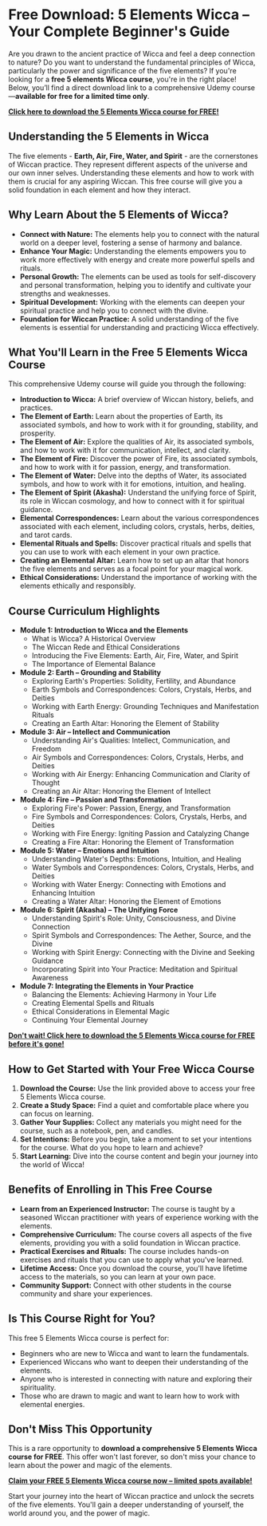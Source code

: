 # Free Download: 5 Elements Wicca – Your Complete Beginner's Guide

Are you drawn to the ancient practice of Wicca and feel a deep connection to nature? Do you want to understand the fundamental principles of Wicca, particularly the power and significance of the five elements? If you're looking for a **free 5 elements Wicca course**, you're in the right place! Below, you’ll find a direct download link to a comprehensive Udemy course—**available for free for a limited time only**.

[**Click here to download the 5 Elements Wicca course for FREE!**](https://udemywork.com/5-elements-wicca)

## Understanding the 5 Elements in Wicca

The five elements - **Earth, Air, Fire, Water, and Spirit** - are the cornerstones of Wiccan practice. They represent different aspects of the universe and our own inner selves. Understanding these elements and how to work with them is crucial for any aspiring Wiccan. This free course will give you a solid foundation in each element and how they interact.

## Why Learn About the 5 Elements of Wicca?

*   **Connect with Nature:** The elements help you to connect with the natural world on a deeper level, fostering a sense of harmony and balance.
*   **Enhance Your Magic:** Understanding the elements empowers you to work more effectively with energy and create more powerful spells and rituals.
*   **Personal Growth:** The elements can be used as tools for self-discovery and personal transformation, helping you to identify and cultivate your strengths and weaknesses.
*   **Spiritual Development:** Working with the elements can deepen your spiritual practice and help you to connect with the divine.
*   **Foundation for Wiccan Practice:** A solid understanding of the five elements is essential for understanding and practicing Wicca effectively.

## What You'll Learn in the Free 5 Elements Wicca Course

This comprehensive Udemy course will guide you through the following:

*   **Introduction to Wicca:** A brief overview of Wiccan history, beliefs, and practices.
*   **The Element of Earth:** Learn about the properties of Earth, its associated symbols, and how to work with it for grounding, stability, and prosperity.
*   **The Element of Air:** Explore the qualities of Air, its associated symbols, and how to work with it for communication, intellect, and clarity.
*   **The Element of Fire:** Discover the power of Fire, its associated symbols, and how to work with it for passion, energy, and transformation.
*   **The Element of Water:** Delve into the depths of Water, its associated symbols, and how to work with it for emotions, intuition, and healing.
*   **The Element of Spirit (Akasha):** Understand the unifying force of Spirit, its role in Wiccan cosmology, and how to connect with it for spiritual guidance.
*   **Elemental Correspondences:** Learn about the various correspondences associated with each element, including colors, crystals, herbs, deities, and tarot cards.
*   **Elemental Rituals and Spells:** Discover practical rituals and spells that you can use to work with each element in your own practice.
*   **Creating an Elemental Altar:** Learn how to set up an altar that honors the five elements and serves as a focal point for your magical work.
*   **Ethical Considerations:** Understand the importance of working with the elements ethically and responsibly.

## Course Curriculum Highlights

*   **Module 1: Introduction to Wicca and the Elements**
    *   What is Wicca? A Historical Overview
    *   The Wiccan Rede and Ethical Considerations
    *   Introducing the Five Elements: Earth, Air, Fire, Water, and Spirit
    *   The Importance of Elemental Balance
*   **Module 2: Earth – Grounding and Stability**
    *   Exploring Earth's Properties: Solidity, Fertility, and Abundance
    *   Earth Symbols and Correspondences: Colors, Crystals, Herbs, and Deities
    *   Working with Earth Energy: Grounding Techniques and Manifestation Rituals
    *   Creating an Earth Altar: Honoring the Element of Stability
*   **Module 3: Air – Intellect and Communication**
    *   Understanding Air's Qualities: Intellect, Communication, and Freedom
    *   Air Symbols and Correspondences: Colors, Crystals, Herbs, and Deities
    *   Working with Air Energy: Enhancing Communication and Clarity of Thought
    *   Creating an Air Altar: Honoring the Element of Intellect
*   **Module 4: Fire – Passion and Transformation**
    *   Exploring Fire's Power: Passion, Energy, and Transformation
    *   Fire Symbols and Correspondences: Colors, Crystals, Herbs, and Deities
    *   Working with Fire Energy: Igniting Passion and Catalyzing Change
    *   Creating a Fire Altar: Honoring the Element of Transformation
*   **Module 5: Water – Emotions and Intuition**
    *   Understanding Water's Depths: Emotions, Intuition, and Healing
    *   Water Symbols and Correspondences: Colors, Crystals, Herbs, and Deities
    *   Working with Water Energy: Connecting with Emotions and Enhancing Intuition
    *   Creating a Water Altar: Honoring the Element of Emotions
*   **Module 6: Spirit (Akasha) – The Unifying Force**
    *   Understanding Spirit's Role: Unity, Consciousness, and Divine Connection
    *   Spirit Symbols and Correspondences: The Aether, Source, and the Divine
    *   Working with Spirit Energy: Connecting with the Divine and Seeking Guidance
    *   Incorporating Spirit into Your Practice: Meditation and Spiritual Awareness
*   **Module 7: Integrating the Elements in Your Practice**
    *   Balancing the Elements: Achieving Harmony in Your Life
    *   Creating Elemental Spells and Rituals
    *   Ethical Considerations in Elemental Magic
    *   Continuing Your Elemental Journey

[**Don't wait! Click here to download the 5 Elements Wicca course for FREE before it's gone!**](https://udemywork.com/5-elements-wicca)

## How to Get Started with Your Free Wicca Course

1.  **Download the Course:** Use the link provided above to access your free 5 Elements Wicca course.
2.  **Create a Study Space:** Find a quiet and comfortable place where you can focus on learning.
3.  **Gather Your Supplies:** Collect any materials you might need for the course, such as a notebook, pen, and candles.
4.  **Set Intentions:** Before you begin, take a moment to set your intentions for the course. What do you hope to learn and achieve?
5.  **Start Learning:** Dive into the course content and begin your journey into the world of Wicca!

## Benefits of Enrolling in This Free Course

*   **Learn from an Experienced Instructor:** The course is taught by a seasoned Wiccan practitioner with years of experience working with the elements.
*   **Comprehensive Curriculum:** The course covers all aspects of the five elements, providing you with a solid foundation in Wiccan practice.
*   **Practical Exercises and Rituals:** The course includes hands-on exercises and rituals that you can use to apply what you've learned.
*   **Lifetime Access:** Once you download the course, you'll have lifetime access to the materials, so you can learn at your own pace.
*   **Community Support:** Connect with other students in the course community and share your experiences.

## Is This Course Right for You?

This free 5 Elements Wicca course is perfect for:

*   Beginners who are new to Wicca and want to learn the fundamentals.
*   Experienced Wiccans who want to deepen their understanding of the elements.
*   Anyone who is interested in connecting with nature and exploring their spirituality.
*   Those who are drawn to magic and want to learn how to work with elemental energies.

## Don't Miss This Opportunity

This is a rare opportunity to **download a comprehensive 5 Elements Wicca course for FREE**. This offer won't last forever, so don't miss your chance to learn about the power and magic of the elements.

[**Claim your FREE 5 Elements Wicca course now – limited spots available!**](https://udemywork.com/5-elements-wicca)

Start your journey into the heart of Wiccan practice and unlock the secrets of the five elements. You'll gain a deeper understanding of yourself, the world around you, and the power of magic.
